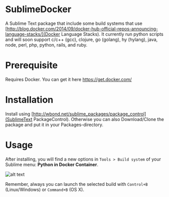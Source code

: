 SublimeDocker
=============

A Sublime Text package that include some build systems that use [http://blog.docker.com/2014/09/docker-hub-official-repos-announcing-language-stacks/](Docker Language Stacks). It currently run python scripts and will soon support c/c++ (gcc), clojure, go (golang), hy (hylang), java, node, perl, php, python, rails, and ruby.

# Prerequisite

Requires Docker. You can get it here https://get.docker.com/

# Installation

Install using [http://wbond.net/sublime_packages/package_control](SublimeText PackageControl). Otherwise you can also Download/Clone the package and put it in your Packages-directory.

# Usage

After installing, you will find a new options in `Tools > Build system` of your Sublime menu: **Python in Docker Container**.

![alt text](http://mjbright.github.io/2014-Dec_DockerHackathonParis/images/BuildSystems_SubMenu.PNG "Build System Menu")


Remember, always you can launch the selected build with `Control+B` (Linux/Windows) or `Command+B` (OS X).

